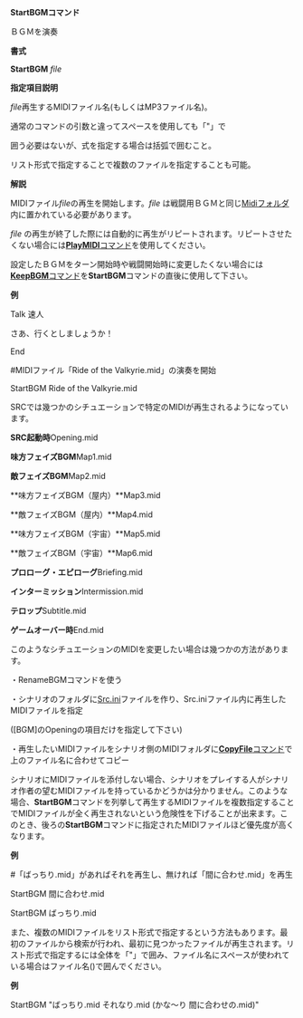 **StartBGMコマンド**

ＢＧＭを演奏

**書式**

**StartBGM** *file*

**指定項目説明**

*file*再生するMIDIファイル名(もしくはMP3ファイル名)。

通常のコマンドの引数と違ってスペースを使用しても「"」で

囲う必要はないが、式を指定する場合は括弧で囲むこと。

リスト形式で指定することで複数のファイルを指定することも可能。

**解説**

MIDIファイル*file*の再生を開始します。*file* は戦闘用ＢＧＭと同じ[Midiフォルダ](Midiフォルダ.md)内に置かれている必要があります。

*file* の再生が終了した際には自動的に再生がリピートされます。リピートさせたくない場合には[**PlayMIDI**コマンド](PlayMIDIコマンド.md)を使用してください。

設定したＢＧＭをターン開始時や戦闘開始時に変更したくない場合には[**KeepBGM**コマンド](KeepBGMコマンド.md)を**StartBGM**コマンドの直後に使用して下さい。

**例**

Talk 速人

さあ、行くとしましょうか！

End

#MIDIファイル「Ride of the Valkyrie.mid」の演奏を開始

StartBGM Ride of the Valkyrie.mid

SRCでは幾つかのシチュエーションで特定のMIDIが再生されるようになっています。

**SRC起動時**Opening.mid

**味方フェイズBGM**Map1.mid

**敵フェイズBGM**Map2.mid

**味方フェイズBGM（屋内）**Map3.mid

**敵フェイズBGM（屋内）**Map4.mid

**味方フェイズBGM（宇宙）**Map5.mid

**敵フェイズBGM（宇宙）**Map6.mid

**プロローグ・エピローグ**Briefing.mid

**インターミッション**Intermission.mid

**テロップ**Subtitle.mid

**ゲームオーバー時**End.mid

このようなシチュエーションのMIDIを変更したい場合は幾つかの方法があります。

・RenameBGMコマンドを使う

・シナリオのフォルダに[Src.ini](設定変更.md)ファイルを作り、Src.iniファイル内に再生したMIDIファイルを指定

([BGM]のOpeningの項目だけを指定して下さい)

・再生したいMIDIファイルをシナリオ側のMIDIフォルダに[**CopyFile**コマンド](CopyFileコマンド.md)で上のファイル名に合わせてコピー

シナリオにMIDIファイルを添付しない場合、シナリオをプレイする人がシナリオ作者の望むMIDIファイルを持っているかどうかは分かりません。このような場合、**StartBGM**コマンドを列挙して再生するMIDIファイルを複数指定することでMIDIファイルが全く再生されないという危険性を下げることが出来ます。このとき、後ろの**StartBGM**コマンドに指定されたMIDIファイルほど優先度が高くなります。

**例**

#「ばっちり.mid」があればそれを再生し、無ければ「間に合わせ.mid」を再生

StartBGM 間に合わせ.mid

StartBGM ばっちり.mid

また、複数のMIDIファイルをリスト形式で指定するという方法もあります。最初のファイルから検索が行われ、最初に見つかったファイルが再生されます。リスト形式で指定するには全体を「"」で囲み、ファイル名にスペースが使われている場合はファイル名()で囲んでください。

**例**

StartBGM "ばっちり.mid それなり.mid (かな～り 間に合わせの.mid)"
